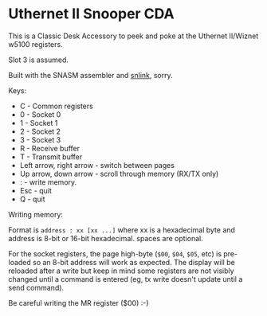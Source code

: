 # Uthernet II Snooper CDA



This is a Classic Desk Accessory to peek and poke at the Uthernet II/Wiznet w5100 registers.

Slot 3 is assumed.

Built with the SNASM assembler and [snlink](https://github.com/ksherlock/snlink), sorry.


Keys:

* C - Common registers
* 0 - Socket 0
* 1 - Socket 1
* 2 - Socket 2
* 3 - Socket 3
* R - Receive buffer
* T - Transmit buffer
* Left arrow, right arrow - switch between pages
* Up arrow, down arrow - scroll through memory (RX/TX only)
* : - write memory.
* Esc - quit
* Q - quit

Writing memory:

Format is `address : xx [xx ...]` where xx is a hexadecimal byte and address is 8-bit or 16-bit hexadecimal. spaces are optional.

For the socket registers, the page high-byte (`$00`, `$04`, `$05`, etc) is pre-loaded so an 8-bit address
will work as expected.  The display will be reloaded after a write but keep in mind some registers are not
visibly changed until a command is entered (eg, tx write doesn't update until a send command).

Be careful writing the MR register ($00) :-)

